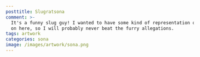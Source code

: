 ```yaml
---
posttitle: Slugratsona
comment: >-
  It's a funny slug guy! I wanted to have some kind of representation of myself
  on here, so I will probably never beat the furry allegations.
tags: artwork
categories: sona
image: /images/artwork/sona.png
---
```


